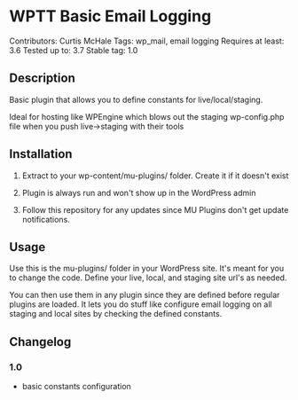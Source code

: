 # WPTT Basic Email Logging

Contributors: Curtis McHale
Tags: wp_mail, email logging
Requires at least: 3.6
Tested up to: 3.7
Stable tag: 1.0


## Description

Basic plugin that allows you to define constants for live/local/staging.

Ideal for hosting like WPEngine which blows out the staging wp-config.php file when you push live->staging with their tools

## Installation

1. Extract to your wp-content/mu-plugins/ folder. Create it if it doesn't exist

2. Plugin is always run and won't show up in the WordPress admin

3. Follow this repository for any updates since MU Plugins don't get update notifications.

## Usage

Use this is the mu-plugins/ folder in your WordPress site. It's meant for you to change the code. Define your live, local, and staging site url's as needed.

You can then use them in any plugin since they are defined before regular plugins are loaded. It lets you do stuff like configure email logging on all staging and local sites by checking the defined constants.

## Changelog

### 1.0

- basic constants configuration
